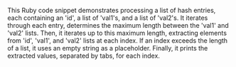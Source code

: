 This Ruby code snippet demonstrates processing a list of hash entries, each containing an 'id', a list of 'val1's, and a list of 'val2's. It iterates through each entry, determines the maximum length between the 'val1' and 'val2' lists. Then, it iterates up to this maximum length, extracting elements from 'id', 'val1', and 'val2' lists at each index. If an index exceeds the length of a list, it uses an empty string as a placeholder. Finally, it prints the extracted values, separated by tabs, for each index.